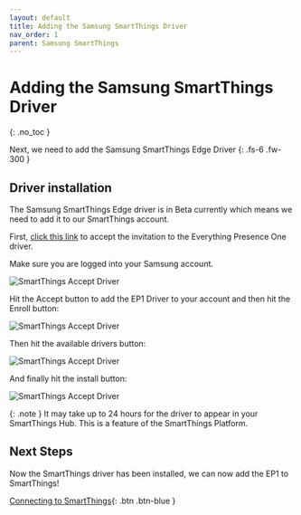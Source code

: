 ```yaml
---
layout: default
title: Adding the Samsung SmartThings Driver
nav_order: 1
parent: Samsung SmartThings
---
```


# Adding the Samsung SmartThings Driver

{: .no_toc }

Next, we need to add the Samsung SmartThings Edge Driver
{: .fs-6 .fw-300 }

## Driver installation

The Samsung SmartThings Edge driver is in Beta currently which means we need to add it to our SmartThings account.

First, [click this link](https://bestow-regional.api.smartthings.com/invite/adMKdn651029) to accept the invitation to the Everything Presence One driver.

Make sure you are logged into your Samsung account.

![SmartThings Accept Driver](https://ccano2011.github.io/everything-presence-one/images/smartthings-driver-accept-terms-1.png)

Hit the Accept button to add the EP1 Driver to your account and then hit the Enroll button:

![SmartThings Accept Driver](https://ccano2011.github.io/everything-presence-one/images/smartthings-driver-accept-terms-2.png)

Then hit the available drivers button:

![SmartThings Accept Driver](https://ccano2011.github.io/everything-presence-one/images/smartthings-driver-accept-terms-3.png)

And finally hit the install button:

![SmartThings Accept Driver](https://ccano2011.github.io/everything-presence-one/images/smartthings-driver-accept-terms-4.png)

{: .note }
It may take up to 24 hours for the driver to appear in your SmartThings Hub. This is a feature of the SmartThings Platform.

## Next Steps

Now the SmartThings driver has been installed, we can now add the EP1 to SmartThings!

[Connecting to SmartThings](http://ccano2011.github.io/everything-presence-one/connecting-smartthings.html){: .btn .btn-blue }